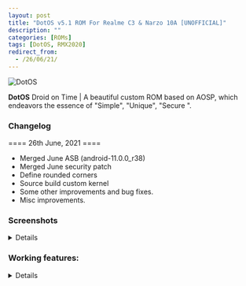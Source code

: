 ```yaml
---
layout: post
title: "DotOS v5.1 ROM For Realme C3 & Narzo 10A [UNOFFICIAL]"
description: ""
categories: [ROMs]
tags: [DotOS, RMX2020]
redirect_from:
  - /26/06/21/
---
```


![DotOS](https://gitlab.com/sribalaji/sribalaji.gitlab.io/-/raw/master/assets/images/headers/Dotos.png?raw=true)

**DotOS** Droid on Time | A beautiful custom ROM based on AOSP, which endeavors the essence of "Simple", "Unique", "Secure ".

### Changelog
==== 26th June, 2021 ====
- Merged June ASB (android-11.0.0_r38) 
- Merged June security patch
- Define rounded corners
- Source build custom kernel
- Some other improvements and bug fixes.
- Misc improvements.

### Screenshots
<details>
<div id="images">
<img class="screenshot" src="https://imgur.com/y4KxiU1.jpg">
<img class="screenshot" src="https://imgur.com/n1hXYYk.jpg">
<img class="screenshot" src="https://imgur.com/ddWIXOb.jpg">
<img class="screenshot" src="https://imgur.com/cXkpCTz.jpg">
<img class="screenshot" src="https://imgur.com/57duLX8.jpg">
<img class="screenshot" src="https://imgur.com/q2vwuSd.jpg">
<img class="screenshot" src="https://imgur.com/tYdfgZK.jpg">
<img class="screenshot" src="https://imgur.com/X6JKqP3.jpg">
<img class="screenshot" src="https://imgur.com/vMAmRM4.jpg">
<img class="screenshot" src="https://imgur.com/3LASgL8.jpg">
</div>
</details>

### Working features:
<details>
* VoLTE
* Fingerprint sensor
* WiFi
* Bluetooth
* SELinux
* RIL (Data,SMS,Calls)
* Camera
* Camcorder
* Audio
* GPS
* NFC
* Sensors
* Video Playback
* ZRAM
* Internal audio recording
* Faceunlock
* Safetynet without magisk
* DT2W
* EngineerMode
<details>

### Known issues
* You tell me!

### Downloads
**GApps** - [Download](https://sourceforge.net/projects/thecloverlyprojects/files/RMX2020/dotOS-R-v5.1.1-RMX2020-UNOFFICIAL-20210626-0430.zip/download)

### Join my telegram channel to get latest updates
* [Click here](https://t.me/TheCloverly_Releases)

### Discussion group
* [Join NoW](https://t.me/SriBalajiHub)

### How to Flash ?
**Instructions**

1) Boot into custom recovery 

2) Format data

3) Flash latest build

4) Reboot your device 

### Sources
* **Device tree** - [Click here](https://github.com/Realme-G70-Series/device_realme_RMX2020)
* **Kernel source** - [Click here](https://github.com/Realme-G70-Series/kernel_realme_rmx2020)